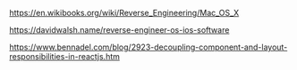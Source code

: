 https://en.wikibooks.org/wiki/Reverse_Engineering/Mac_OS_X

https://davidwalsh.name/reverse-engineer-os-ios-software

https://www.bennadel.com/blog/2923-decoupling-component-and-layout-responsibilities-in-reactjs.htm